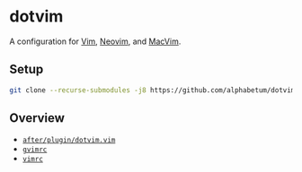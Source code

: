 # dotvim

A configuration for [Vim](https://www.vim.org/), [Neovim](https://neovim.io), and [MacVim](http://macvim-dev.github.io/macvim/).

## Setup

```bash
git clone --recurse-submodules -j8 https://github.com/alphabetum/dotvim.git ~/.vim
```
## Overview

- [`after/plugin/dotvim.vim`](after/plugin/dotvim.vim)
- [`gvimrc`](gvimrc)
- [`vimrc`](vimrc)

